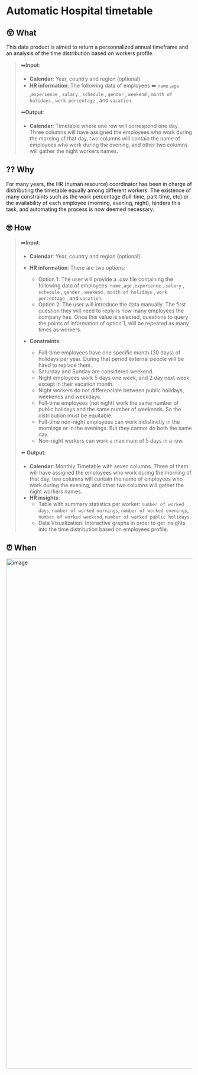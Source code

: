 # Automatic Hospital timetable 


## 😲 **What**

This data product is aimed to return a personnalized annual timeframe and an analysis of the time distribution based on workers profile.

> ➡️**Input**: 
> - **Calendar**: Year, country and region (optional).
> - **HR information**: The following data of employees ➡️ `name`	,`age` ,`experience` , `salary` , `schedule` , `gender` , `weekend` , `month of holidays` , `work percentage` , and `vacation`.
>
> ⬅️**Output**:
> - **Calendar**: Timetable where one row will correspond one day. Three columns will have assigned the employees who work during the morning of that day, two columns will contain the name of employees who work during the evening, and other two columns will gather the night workers names.


## ⁇ **Why**

For many years, the HR (human resource) coordinator has been in charge of distributing the timetable equally among different workers. The existence of many constraints such as the work percentage (full-time, part-time, etc) or the availability of each employee (morning, evening, night), hinders this task, and automating the process is now deemed necessary.


## 🤓 **How**

> ➡️**Input**: 
> - **Calendar**: Year, country and region (optional).
> - **HR information**: There are two options:
>   - Option 1: The user will provide a .csv file containing the following data of employees: `name`	,`age` ,`experience` , `salary` , `schedule` , `gender` , `weekend` , `month of holidays` , `work percentage` , and `vacation`.
>   - Option 2: The user will introduce the data manually. The first question they will need to reply is how many employees the company has. Once this value is selected, questions to query the points of information of option 1, will be repeated as many times as workers.
>
> - **Constraints**:
>   - Full-time employees have one specific month (30 days) of holidays per year. During that period external people will be hired to replace them.
>   - Saturday and Sunday are considered weekend.
>   - Night employees work 5 days one week, and 2 day next week, except in their vacation month.
>   - Night workers do not differenciate between public holidays, weekends and weekdays.
>   - Full-time employees (not night) work the same number of public holidays and the same number of weekends. So the distribution must be equitable.
>   - Full-time non-night employees can work indistinctly in the mornings or in the evenings. But they cannot do both the same day.
>   - Non-night workers can work a maximum of 5 days in a row.
>
>
> ⬅️ **Output**: 
> - **Calendar**: Monthly Timetable with seven columns. Three of them will have assigned the employees who work during the morning of that day, two columns will contain the name of employees who work during the evening, and other two columns will gather the night workers names.
> - **HR insights**:
>   - Table with summary statistics per worker: `number of worked days`, `number of worked mornings`, `number of worked evenings`, `number of worked weekend`, `number of worked public holidays`.
>   - Data Visualization: Interactive graphs in order to get insights into the time distribution based on employees profile.

## ⏰ **When**

<img width="1377" alt="image" src="https://user-images.githubusercontent.com/45935749/210576082-39fdff9f-157e-4393-8ad6-868f19b6e7f3.png">







